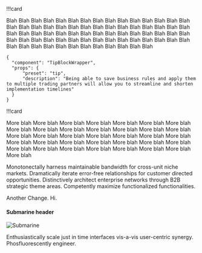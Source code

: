 
!!!card

Blah Blah Blah Blah Blah Blah Blah Blah Blah Blah Blah Blah Blah Blah Blah Blah Blah Blah Blah Blah Blah Blah Blah Blah Blah Blah Blah Blah Blah Blah Blah Blah Blah Blah Blah Blah Blah Blah Blah Blah Blah Blah Blah Blah Blah Blah Blah Blah Blah Blah Blah Blah Blah Blah Blah Blah Blah Blah Blah Blah Blah Blah Blah Blah Blah Blah Blah Blah Blah Blah Blah Blah

```sps
{
  "component": "TipBlockWrapper",
  "props": {
      "preset": "tip",
      "description": "Being able to save business rules and apply them to multiple trading partners will allow you to streamline and shorten implementation timelines"
  }
}
```

!!!card

More blah More blah More blah More blah More blah More blah More blah More blah More blah More blah More blah More blah More blah More blah More blah More blah More blah More blah More blah More blah More blah More blah More blah More blah More blah More blah More blah More blah More blah More blah More blah More blah More blah More blah More blah More blah

Monotonectally harness maintainable bandwidth for cross-unit niche markets. Dramatically iterate error-free relationships for customer directed opportunities. Distinctively architect enterprise networks through B2B strategic theme areas. Competently maximize functionalized functionalities.

Another Change. Hi.

#### Submarine header

![Submarine](https://goo.gl/PS1pZJ "Sub")

Enthusiastically scale just in time interfaces vis-a-vis user-centric synergy. Phosfluorescently engineer.
